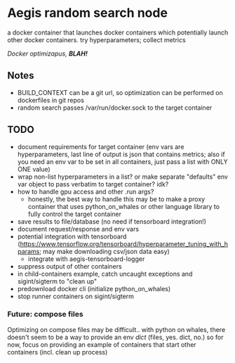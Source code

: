 # Aegis random search node
a docker container that launches docker containers which potentially launch other docker containers. try hyperparameters; collect metrics

*Docker optimizapus,* ***BLAH!***

## Notes
- BUILD_CONTEXT can be a git url, so optimization can be performed on dockerfiles in git repos
- random search passes /var/run/docker.sock to the target container

## TODO
- document requirements for target container (env vars are hyperparameters, last line of output is json that contains metrics; also if you need an env var to be set in all containers, just pass a list with ONLY ONE value)
- wrap non-list hyperparameters in a list? or make separate "defaults" env var object to pass verbatim to target container? idk?
- how to handle gpu access and other .run args?
  - honestly, the best way to handle this may be to make a proxy container that uses python_on_whales or other language library to fully control the target container
- save results to file/database (no need if tensorboard integration!)
- document request/response and env vars
- potential integration with tensorboard (https://www.tensorflow.org/tensorboard/hyperparameter_tuning_with_hparams; may make downloading csv/json data easy)
  - integrate with aegis-tensorboard-logger
- suppress output of other containers
- in child-containers example, catch uncaught exceptions and sigint/sigterm to "clean up"
- predownload docker cli (initialize python_on_whales)
- stop runner containers on sigint/sigterm

### Future: compose files
Optimizing on compose files may be difficult.. with python on whales, there doesn't seem to be a way to provide an env *dict* (files, yes. dict, no.) so for now, focus on providing an example of containers that start other containers (incl. clean up process)
